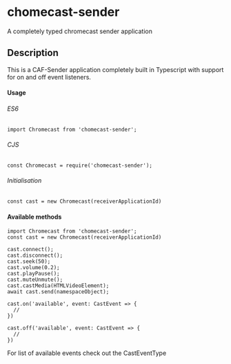 # chomecast-sender
A completely typed chromecast sender application

## Description
This is a CAF-Sender application completely built in Typescript with support for on and off event listeners.

#### Usage
###### ES6
`import Chromecast from 'chomecast-sender';`

###### CJS
`const Chromecast = require('chomecast-sender');`

###### Initialisation
`const cast = new Chromecast(receiverApplicationId)`

#### Available methods

```
import Chromecast from 'chomecast-sender';
const cast = new Chromecast(receiverApplicationId)

cast.connect();
cast.disconnect();
cast.seek(50);
cast.volume(0.2);
cast.playPause();
cast.muteUnmute();
cast.castMedia(HTMLVideoElement);
await cast.send(namespaceObject);

cast.on('available', event: CastEvent => {
  //
})

cast.off('available', event: CastEvent => {
  //
})
```

For list of available events check out the CastEventType
